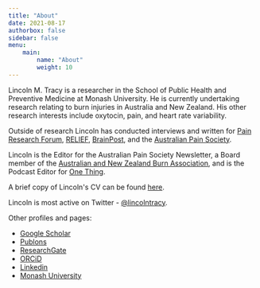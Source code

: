 ```yaml
---
title: "About"
date: 2021-08-17
authorbox: false
sidebar: false
menu: 
    main: 
        name: "About"
        weight: 10
---
```


Lincoln M. Tracy is a researcher in the School of Public Health and Preventive Medicine at Monash University. He is currently undertaking research relating to burn injuries in Australia and New Zealand. His other research interests include oxytocin, pain, and heart rate variability.

Outside of research Lincoln has conducted interviews and written for [Pain Research Forum](https://www.painresearchforum.org/), [RELIEF](http://relief.news/home/),  [BrainPost](https://www.brainpost.co/), and the [Australian Pain Society](https://www.apsoc.org.au/).

Lincoln is the Editor for the Australian Pain Society Newsletter, a Board member of the [Australian and New Zealand Burn Association](https://anzba.org.au/), and is the Podcast Editor for [One Thing](http://onething.painsci.org/). 

A brief copy of Lincoln's CV can be found [here](/files/content/about/TracyCV-April2022.pdf). 

Lincoln is most active on Twitter - [@lincolntracy](https://twitter.com/lincolntracy).

Other profiles and pages:
- [Google Scholar](https://scholar.google.com.au/citations?hl=en&user=aNS-g-AAAAAJ) 
- [Publons](https://publons.com/researcher/1310556/lincoln-m-tracy/peer-review/) 
- [ResearchGate](https://www.researchgate.net/profile/Lincoln-Tracy-2) 
- [ORCiD](https://orcid.org/0000-0002-9783-6415) 
- [Linkedin](https://www.linkedin.com/in/lincoln-tracy-14566979/)
- [Monash University](https://research.monash.edu/en/persons/lincoln-tracy)